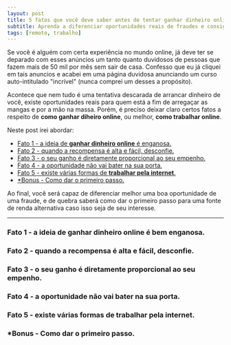 ```yaml
---
layout: post
title: 5 fatos que você deve saber antes de tentar ganhar dinheiro online
subtitle: Aprenda a diferenciar oportunidades reais de fraudes e consiga uma boa fonte de renda alternativa
tags: [remoto, trabalho]
---
```


Se você é alguém com certa experiência no mundo online, já deve ter se deparado
com esses anúncios um tanto quanto duvidosos de pessoas que fazem mais de 50 mil
por mês sem sair de casa. Confesso que eu já cliquei em tais anuncios e acabei
em uma página duvidosa anunciando um curso auto-intitulado "incrível" (nunca comprei um desses a
propósito).

Acontece que nem tudo é uma tentativa descarada de arrancar dinheiro de você, existe oportunidades reais para quem está a fim de arregaçar as mangas e por a mão na massa.
Porém, é preciso deixar claro certos fatos a respeito de **como ganhar diheiro online**, ou melhor, **como trabalhar online**.

Neste post irei abordar:
- [Fato 1 - a ideia de **ganhar dinheiro online** é enganosa.](#fato-1---a-ideia-de-ganhar-dinheiro-online-é-enganosa)
- [Fato 2 - quando a recompensa é alta e fácil, desconfie.](#fato-2---quando-a-recompensa-é-alta-e-fácil-desconfie)
- [Fato 3 - o seu ganho é diretamente proporcional ao seu empenho.](#fato-3---o-seu-ganho-é-diretamente-proporcional-ao-seu-empenho)
- [Fato 4 - a oportunidade não vai bater na sua porta.](#fato-4---a-oportunidade-não-vai-bater-na-sua-porta)
- [Fato 5 - existe várias formas de **trabalhar pela internet**.](#fato-5---existe-várias-formas-de-trabalhar-pela-internet)
- [*Bonus - Como dar o primeiro passo.](#bonus---como-dar-o-primeiro-passo)

Ao final, você será capaz de diferenciar melhor uma boa oportunidade de uma fraude,
e de quebra saberá como dar o primeiro passo para uma fonte de renda alternativa caso
isso seja de seu interesse.

-------

### Fato 1 - a ideia de **ganhar dinheiro online** é bem enganosa.
### Fato 2 - quando a recompensa é alta e fácil, desconfie.
### Fato 3 - o seu ganho é diretamente proporcional ao seu empenho.
### Fato 4 - a oportunidade não vai bater na sua porta.
### Fato 5 - existe várias formas de **trabalhar pela internet**.
### *Bonus - Como dar o primeiro passo.
